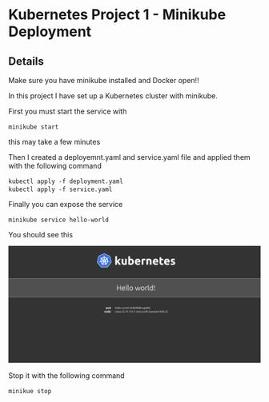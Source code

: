 # Kubernetes Project 1 -  Minikube Deployment 

## Details
Make sure you have minikube installed and Docker open!! 

In this project I have set up a Kubernetes cluster with minikube.

First you must start the service with 
```
minikube start
```
this may take a few minutes

Then I created a deployemnt.yaml and service.yaml file and applied them with the following command
```
kubectl apply -f deployment.yaml
kubectl apply -f service.yaml
```

Finally you can expose the service

```
minikube service hello-world
```
You should see this 

![alt text](image.png)

Stop it with the following command

```
minikue stop
```
